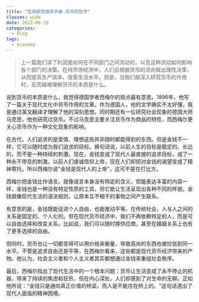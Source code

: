 ```yaml
---
title: "宏观研究放弃手册-货币的哲学"
classes: wide
date: 2022-06-18
categories:
  - blog
tags:
  - economy
---
```


> 上一篇我们讲了利润是如何在不同部门之间流动的，以及这种流动如何影响各个部门的决策。在纯市场经济中，人们会根据货币的流向做出理性决策，从而提高生产效率，改善生活水平。但是，当我们越深入研究货币的作用时，反而越难理解货币的本质是什么。

说到货币的本质是什么，我觉得德国学者西梅尔的观点最有意思。1896年，他写了一篇关于现代文化中货币作用的文章。作为德国人，他的文字确实不太好懂，我是通过英文翻译才理解了他的深刻思想。同时期还有一位研究社会现象的德国大师马克思，他也研究过货币。不过马克思主要关注货币作为商品的特性，而西梅尔更关心货币作为一种文化现象的影响。

在古代，人们追求的是爱情、理想这些并非随时都能得到的东西。但是金钱不一样，它可以随时成为我们追求的目标。换句话说，以前人生的目标是稳定的、长远的，而不是一种持续的刺激。现在，金钱变成了现代人最直接的追求目标，成了一种永不停息的刺激。以前人们虔诚信仰上帝，现在人们却把对金钱的渴望变成了精神寄托。所以西梅尔说"金钱是现代人的上帝"，这可不是在打比方。

西梅尔把金钱比作语言。就像语言本身没有特定的含义，但能表达丰富的内容一样，金钱也是一种没有特定性质的工具，但它能让生活呈现出各种不同的样貌。金钱就像现代生活的语法规则，让原本互不相干的事物之间产生联系。

有意思的是，金钱既能促进个人自由，也能推动平等。在传统社会，人与人之间的关系是固定的、个人化的。但在现代货币经济中，我们不再依赖特定的人，而是可以自由选择和改变关系。比如说，我们可以随时换供应商，甚至在婚姻关系上也有了更多选择的自由。

但同时，货币也让一切都变得可以用价格来衡量，导致高尚的东西也被拉低到同一水平。不管是追求自由还是平等，在西梅尔看来，这些都是现代货币经济带来的产物。他认为，社会主义者和个人主义者其实都想通过金钱来重组社会秩序。

最后，西梅尔指出了现代生活中的一个根本问题：货币让生活变成了永不停止的机器，带来了持续的焦虑和狂热，但在内心深处，人们却感到了对生命的无聊。正如他所说："金钱只是通向真正价值的桥梁，而人是不能住在桥上的。"这句话道出了现代人面临的精神困境。





